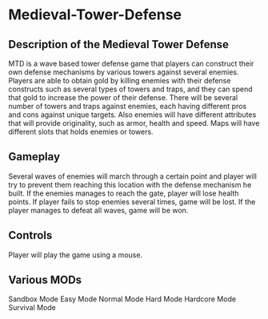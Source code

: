 # Medieval-Tower-Defense 

Description of the Medieval Tower Defense
-----------------------------------------
MTD is a wave based tower defense game that players can construct their own defense mechanisms by various towers against several enemies. Players are able to obtain gold by killing enemies with their defense constructs such as several types of towers and traps, and they can spend that gold to increase the power of their defense. There will be several number of towers and traps against enemies, each having different pros and cons against unique targets. Also enemies will have different attributes that will provide originality, such as armor, health and speed. Maps will have different slots that holds enemies or towers.

Gameplay
--------
Several waves of enemies will march through a certain point and player will try to prevent them reaching this location with the defense mechanism he built. If the enemies manages to reach the gate, player will lose health points. If player fails to stop enemies several times, game will be lost. If the player manages to defeat all waves, game will be won.

Controls
--------
Player will play the game using a mouse. 

Various MODs
----------------
Sandbox Mode
Easy Mode
Normal Mode
Hard Mode
Hardcore Mode
Survival Mode

